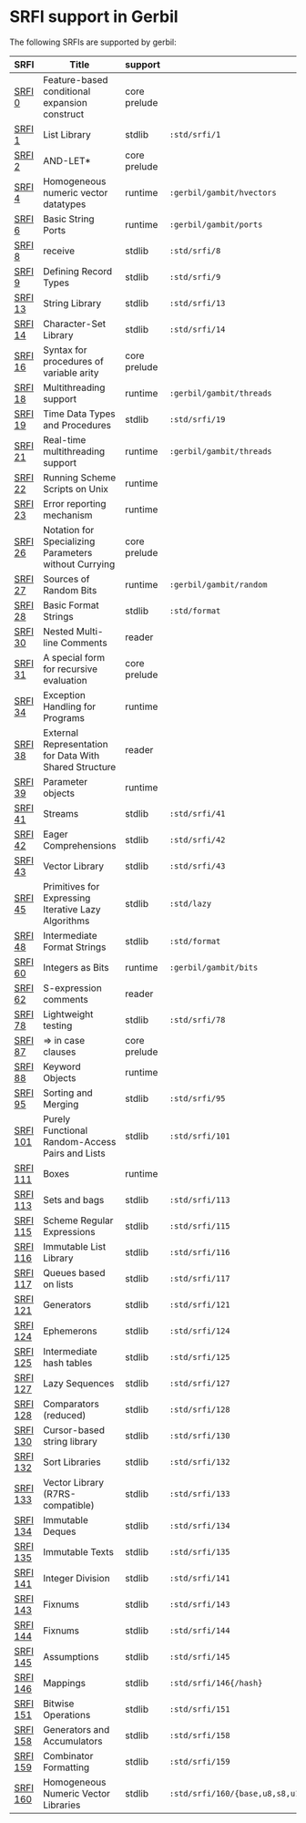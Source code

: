# SRFI support in Gerbil

The following SRFIs are supported by gerbil:

| SRFI                                                     | Title                                                  | support      | import                    |
|----------------------------------------------------------|--------------------------------------------------------|--------------|---------------------------|
| [SRFI  0](https://srfi.schemers.org/srfi-0/srfi-0.html)  | Feature-based conditional expansion construct          | core prelude |                           |
| [SRFI  1](https://srfi.schemers.org/srfi-1/srfi-1.html)  | List Library                                           | stdlib       | `:std/srfi/1`             |
| [SRFI  2](https://srfi.schemers.org/srfi-2/srfi-2.html)  | AND-LET*                                               | core prelude |                           |
| [SRFI  4](https://srfi.schemers.org/srfi-4/srfi-4.html)  | Homogeneous numeric vector datatypes                   | runtime      | `:gerbil/gambit/hvectors` |
| [SRFI  6](https://srfi.schemers.org/srfi-6/srfi-6.html)  | Basic String Ports                                     | runtime      | `:gerbil/gambit/ports`    |
| [SRFI  8](https://srfi.schemers.org/srfi-8/srfi-8.html)  | receive                                                | stdlib       | `:std/srfi/8`             |
| [SRFI  9](https://srfi.schemers.org/srfi-9/srfi-9.html)  | Defining Record Types                                  | stdlib       | `:std/srfi/9`             |
| [SRFI 13](https://srfi.schemers.org/srfi-13/srfi-13.html)  | String Library                                         | stdlib       | `:std/srfi/13`            |
| [SRFI 14](https://srfi.schemers.org/srfi-14/srfi-14.html)  | Character-Set Library                                  | stdlib       | `:std/srfi/14`            |
| [SRFI 16](https://srfi.schemers.org/srfi-16/srfi-16.html)  | Syntax for procedures of variable arity                | core prelude |                           |
| [SRFI 18](https://srfi.schemers.org/srfi-18/srfi-18.html)  | Multithreading support                                 | runtime      | `:gerbil/gambit/threads`  |
| [SRFI 19](https://srfi.schemers.org/srfi-19/srfi-19.html)  | Time Data Types and Procedures                         | stdlib       | `:std/srfi/19`            |
| [SRFI 21](https://srfi.schemers.org/srfi-21/srfi-21.html)  | Real-time multithreading support                       | runtime      | `:gerbil/gambit/threads`  |
| [SRFI 22](https://srfi.schemers.org/srfi-22/srfi-22.html)  | Running Scheme Scripts on Unix                         | runtime      |                           |
| [SRFI 23](https://srfi.schemers.org/srfi-23/srfi-23.html)  | Error reporting mechanism                              | runtime      |                           |
| [SRFI 26](https://srfi.schemers.org/srfi-26/srfi-26.html)  | Notation for Specializing Parameters without Currying  | core prelude |                           |
| [SRFI 27](https://srfi.schemers.org/srfi-27/srfi-27.html)  | Sources of Random Bits                                 | runtime      | `:gerbil/gambit/random`   |
| [SRFI 28](https://srfi.schemers.org/srfi-28/srfi-28.html)  | Basic Format Strings                                   | stdlib       | `:std/format`             |
| [SRFI 30](https://srfi.schemers.org/srfi-30/srfi-30.html)  | Nested Multi-line Comments                             | reader       |                           |
| [SRFI 31](https://srfi.schemers.org/srfi-31/srfi-31.html)  | A special form for recursive evaluation                | core prelude |                           |
| [SRFI 34](https://srfi.schemers.org/srfi-34/srfi-34.html)  | Exception Handling for Programs                        | runtime      |                           |
| [SRFI 38](https://srfi.schemers.org/srfi-38/srfi-38.html)  | External Representation for Data With Shared Structure | reader       |                           |
| [SRFI 39](https://srfi.schemers.org/srfi-39/srfi-39.html)  | Parameter objects                                      | runtime      |                           |
| [SRFI 41](https://srfi.schemers.org/srfi-41/srfi-41.html)  | Streams                                                | stdlib       | `:std/srfi/41`            |
| [SRFI 42](https://srfi.schemers.org/srfi-42/srfi-42.html)  | Eager Comprehensions                                   | stdlib       | `:std/srfi/42`            |
| [SRFI 43](https://srfi.schemers.org/srfi-43/srfi-43.html)  | Vector Library                                         | stdlib       | `:std/srfi/43`            |
| [SRFI 45](https://srfi.schemers.org/srfi-45/srfi-45.html)  | Primitives for Expressing Iterative Lazy Algorithms    | stdlib       | `:std/lazy`               |
| [SRFI 48](https://srfi.schemers.org/srfi-48/srfi-48.html)  | Intermediate Format Strings                            | stdlib       | `:std/format`             |
| [SRFI 60](https://srfi.schemers.org/srfi-60/srfi-60.html)  | Integers as Bits                                       | runtime      | `:gerbil/gambit/bits`     |
| [SRFI 62](https://srfi.schemers.org/srfi-62/srfi-62.html)  | S-expression comments                                  | reader       |                           |
| [SRFI 78](https://srfi.schemers.org/srfi-78/srfi-78.html)  | Lightweight testing                                    | stdlib       | `:std/srfi/78`            |
| [SRFI 87](https://srfi.schemers.org/srfi-87/srfi-87.html)  | => in case clauses                                     | core prelude |                           |
| [SRFI 88](https://srfi.schemers.org/srfi-88/srfi-88.html)  | Keyword Objects                                        | runtime      |                           |
| [SRFI 95](https://srfi.schemers.org/srfi-95/srfi-95.html)  | Sorting and Merging                                    | stdlib       | `:std/srfi/95`            |
| [SRFI 101](https://srfi.schemers.org/srfi-101/srfi-101.html) | Purely Functional Random-Access Pairs and Lists        | stdlib       | `:std/srfi/101`           |
| [SRFI 111](https://srfi.schemers.org/srfi-111/srfi-111.html) | Boxes                                                  | runtime      |                           |
| [SRFI 113](https://srfi.schemers.org/srfi-113/srfi-113.html) | Sets and bags                                          | stdlib       | `:std/srfi/113`           |
| [SRFI 115](https://srfi.schemers.org/srfi-115/srfi-115.html) | Scheme Regular Expressions                             | stdlib       | `:std/srfi/115`           |
| [SRFI 116](https://srfi.schemers.org/srfi-116/srfi-116.html) | Immutable List Library                                 | stdlib       | `:std/srfi/116`           |
| [SRFI 117](https://srfi.schemers.org/srfi-117/srfi-117.html) | Queues based on lists                                  | stdlib       | `:std/srfi/117`           |
| [SRFI 121](https://srfi.schemers.org/srfi-121/srfi-121.html) | Generators                                             | stdlib       | `:std/srfi/121`           |
| [SRFI 124](https://srfi.schemers.org/srfi-124/srfi-124.html) | Ephemerons                                             | stdlib       | `:std/srfi/124`           |
| [SRFI 125](https://srfi.schemers.org/srfi-125/srfi-125.html) | Intermediate hash tables                               | stdlib       | `:std/srfi/125`           |
| [SRFI 127](https://srfi.schemers.org/srfi-127/srfi-127.html) | Lazy Sequences                                         | stdlib       | `:std/srfi/127`           |
| [SRFI 128](https://srfi.schemers.org/srfi-128/srfi-128.html) | Comparators (reduced)                                  | stdlib       | `:std/srfi/128`           |
| [SRFI 130](https://srfi.schemers.org/srfi-130/srfi-130.html) | Cursor-based string library                            | stdlib       | `:std/srfi/130`           |
| [SRFI 132](https://srfi.schemers.org/srfi-132/srfi-132.html) | Sort Libraries                                         | stdlib       | `:std/srfi/132`           |
| [SRFI 133](https://srfi.schemers.org/srfi-133/srfi-133.html) | Vector Library (R7RS-compatible)                       | stdlib       | `:std/srfi/133`           |
| [SRFI 134](https://srfi.schemers.org/srfi-134/srfi-134.html) | Immutable Deques                                       | stdlib       | `:std/srfi/134`           |
| [SRFI 135](https://srfi.schemers.org/srfi-135/srfi-135.html) | Immutable Texts                                        | stdlib       | `:std/srfi/135`           |
| [SRFI 141](https://srfi.schemers.org/srfi-141/srfi-141.html) | Integer Division                                       | stdlib       | `:std/srfi/141`           |
| [SRFI 143](https://srfi.schemers.org/srfi-143/srfi-143.html) | Fixnums                                                | stdlib       | `:std/srfi/143`           |
| [SRFI 144](https://srfi.schemers.org/srfi-144/srfi-144.html) | Fixnums                                                | stdlib       | `:std/srfi/144`           |
| [SRFI 145](https://srfi.schemers.org/srfi-145/srfi-145.html) | Assumptions                                            | stdlib       | `:std/srfi/145`           |
| [SRFI 146](https://srfi.schemers.org/srfi-146/srfi-146.html) | Mappings                                               | stdlib       | `:std/srfi/146{/hash}`    |
| [SRFI 151](https://srfi.schemers.org/srfi-151/srfi-151.html) | Bitwise Operations                                     | stdlib       | `:std/srfi/151`           |
| [SRFI 158](https://srfi.schemers.org/srfi-158/srfi-158.html) | Generators and Accumulators                            | stdlib       | `:std/srfi/158`           |
| [SRFI 159](https://srfi.schemers.org/srfi-159/srfi-159.html) | Combinator Formatting                                  | stdlib       | `:std/srfi/159`           |
| [SRFI 160](https://srfi.schemers.org/srfi-160/srfi-160.html) | Homogeneous Numeric Vector Libraries                   | stdlib       | `:std/srfi/160/{base,u8,s8,u16,s16,u32,s32,u64,s64,f32,f64,c64,c128}` |
